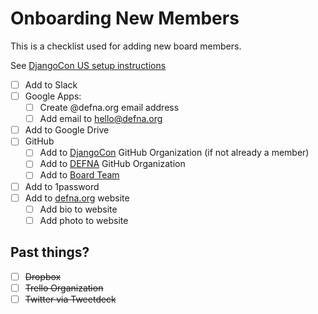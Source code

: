 # Onboarding New Members

This is a checklist used for adding new board members.

See [DjangoCon US setup instructions](https://github.com/djangocon/djangocon-us-docs/blob/master/howtos/new-team-member.md)

- [ ] Add to Slack
- [ ] Google Apps:
    - [ ] Create @defna.org email address
    - [ ] Add email to hello@defna.org
- [ ] Add to Google Drive
- [ ] GitHub
  - [ ] Add to [DjangoCon](https://github.com/djangocon) GitHub Organization (if not already a member)
  - [ ] Add to [DEFNA](https://github.com/DEFNA) GitHub Organization 
  - [ ] Add to [Board Team](https://github.com/orgs/DEFNA/teams/board)
- [ ] Add to 1password
- [ ] Add to [defna.org](https://github.com/DEFNA/defna.org) website 
    - [ ] Add bio to website
    - [ ] Add photo to website

## Past things?
- [ ] ~~Dropbox~~
- [ ] ~~Trello Organization~~
- [ ] ~~Twitter via Tweetdeck~~
